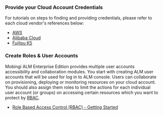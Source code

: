 ### Provide your Cloud Account Credentials

For tutorials on steps to finding and providing credentials, please refer to each cloud vendor's references below:

- [AWS](https://learn.mobingi.com/enterprise/get-started/add-aws-account)
- [Alibaba Cloud](https://learn.mobingi.com/enterprise/get-started/add-alicloud-account)
- [Fujitsu K5](https://learn.mobingi.com/enterprise/get-started/add-k5-account)

### Create Roles & User Accounts

Mobingi ALM Enterprise Edition provides multiple user accounts accessibility and collaboration modules. You start with creating ALM user accounts that will be used for log in to ALM console. Users can collaborate on provisioning, deploying or monitoring resources on your cloud account. You should also assign them roles to limit the actions for each individual user account (or groups) on accessing certain resources which you want to protect by [RBAC](https://learn.mobingi.com/enterprise/what-is-rbac).

- [Role Based Access Control (RBAC) - Getting Started](https://learn.mobingi.com/enterprise/rbac-getting-started)
